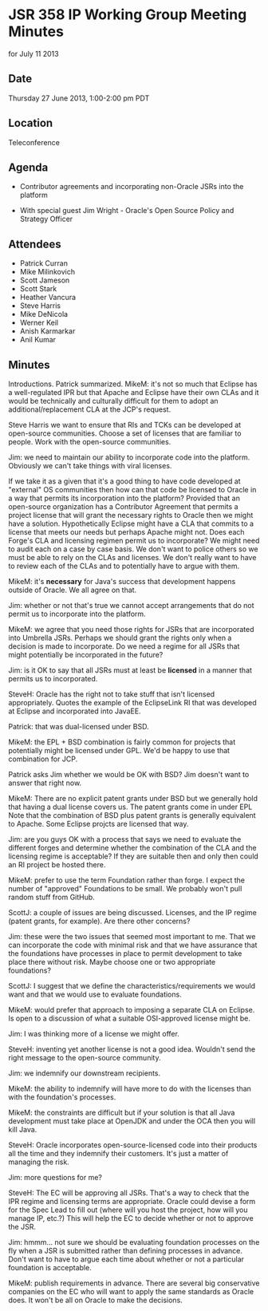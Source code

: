 # JSR 358 IP Working Group Meeting Minutes  
for July 11 2013

## Date

Thursday 27 June 2013, 1:00-2:00 pm PDT

## Location

Teleconference

## Agenda

*   Contributor agreements and incorporating non-Oracle JSRs into the platform

*   With special guest Jim Wright - Oracle's Open Source Policy and Strategy Officer

## Attendees

*   Patrick Curran
*   Mike Milinkovich
*   Scott Jameson
*   Scott Stark
*   Heather Vancura
*   Steve Harris
*   Mike DeNicola
*   Werner Keil
*   Anish Karmarkar
*   Anil Kumar

## Minutes

Introductions. Patrick summarized. MikeM: it's not so much that Eclipse has a well-regulated IPR but that Apache and Eclipse have their own CLAs and it would be technically and culturally difficult for them to adopt an additional/replacement CLA at the JCP's request.

Steve Harris we want to ensure that RIs and TCKs can be developed at open-source communities. Choose a set of licenses that are familiar to people. Work with the open-source communities.

Jim: we need to maintain our ability to incorporate code into the platform. Obviously we can't take things with viral licenses.

If we take it as a given that it's a good thing to have code developed at "external" OS communities then how can that code be licensed to Oracle in a way that permits its incorporation into the platform? Provided that an open-source organization has a Contributor Agreement that permits a project license that will grant the necessary rights to Oracle then we might have a solution. Hypothetically Eclipse might have a CLA that commits to a license that meets our needs but perhaps Apache might not. Does each Forge's CLA and licensing regimen permit us to incorporate? We might need to audit each on a case by case basis. We don't want to police others so we must be able to rely on the CLAs and licenses. We don't really want to have to review each of the CLAs and to potentially have to argue with them.

MikeM: it's **necessary** for Java's success that development happens outside of Oracle. We all agree on that.

Jim: whether or not that's true we cannot accept arrangements that do not permit us to incorporate into the platform.

MikeM: we agree that you need those rights for JSRs that are incorporated into Umbrella JSRs. Perhaps we should grant the rights only when a decision is made to incorporate. Do we need a regime for all JSRs that might potentially be incorporated in the future?

Jim: is it OK to say that all JSRs must at least be **licensed** in a manner that permits us to incorporated.

SteveH: Oracle has the right not to take stuff that isn't licensed appropriately. Quotes the example of the EclipseLink RI that was developed at Eclipse and incorporated into JavaEE.

Patrick: that was dual-licensed under BSD.

MikeM: the EPL + BSD combination is fairly common for projects that potentially might be licensed under GPL. We'd be happy to use that combination for JCP.

Patrick asks Jim whether we would be OK with BSD? Jim doesn't want to answer that right now.

MikeM: There are no explicit patent grants under BSD but we generally hold that having a dual license covers us. The patent grants come in under EPL Note that the combination of BSD plus patent grants is generally equivalent to Apache. Some Eclipse projcts are licensed that way.

Jim: are you guys OK with a process that says we need to evaluate the different forges and determine whether the combination of the CLA and the licensing regime is acceptable? If they are suitable then and only then could an RI project be hosted there.

MikeM: prefer to use the term Foundation rather than forge. I expect the number of "approved" Foundations to be small. We probably won't pull random stuff from GitHub.

ScottJ: a couple of issues are being discussed. Licenses, and the IP regime (patent grants, for example). Are there other concerns?

Jim: these were the two issues that seemed most important to me. That we can incorporate the code with minimal risk and that we have assurance that the foundations have processes in place to permit development to take place there without risk. Maybe choose one or two appropriate foundations?

ScottJ: I suggest that we define the characteristics/requirements we would want and that we would use to evaluate foundations.

MikeM: would prefer that approach to imposing a separate CLA on Eclipse. Is open to a discussion of what a suitable OSI-approved license might be.

Jim: I was thinking more of a license we might offer.

SteveH: inventing yet another license is not a good idea. Wouldn't send the right message to the open-source community.

Jim: we indemnify our downstream recipients.

MikeM: the ability to indemnify will have more to do with the licenses than with the foundation's processes.

MikeM: the constraints are difficult but if your solution is that all Java development must take place at OpenJDK and under the OCA then you will kill Java.

SteveH: Oracle incorporates open-source-licensed code into their products all the time and they indemnify their customers. It's just a matter of managing the risk.

Jim: more questions for me?

SteveH: The EC will be approving all JSRs. That's a way to check that the IPR regime and licensing terms are appropriate. Oracle could devise a form for the Spec Lead to fill out (where will you host the project, how will you manage IP, etc.?) This will help the EC to decide whether or not to approve the JSR.

Jim: hmmm... not sure we should be evaluating foundation processes on the fly when a JSR is submitted rather than defining processes in advance. Don't want to have to argue each time about whether or not a particular foundation is acceptable.

MikeM: publish requirements in advance. There are several big conservative companies on the EC who will want to apply the same standards as Oracle does. It won't be all on Oracle to make the decisions.